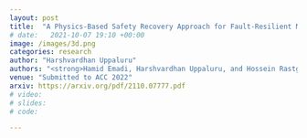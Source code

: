 ```yaml
---
layout: post
title:  "A Physics-Based Safety Recovery Approach for Fault-Resilient Multi-Quadcopter Coordination"
# date:   2021-10-07 19:10 +00:00
image: /images/3d.png
categories: research
author: "Harshvardhan Uppaluru"
authors: "<strong>Hamid Emadi, Harshvardhan Uppaluru, and Hossein Rastgoftar</strong>"
venue: "Submitted to ACC 2022"
arxiv: https://arxiv.org/pdf/2110.07777.pdf
# video:
# slides:
# code:

---
```

